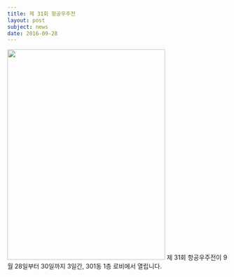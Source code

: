```yaml
---
title: 제 31회 항공우주전
layout: post
subject: news
date: 2016-09-28
---
```

<img src="https://github.com/hsb6350/hanaro.github.io/blob/master/assets/acts/2016exhibition.jpg?raw=true" width="360" height="480"/>
제 31회 항공우주전이 9월 28일부터 30일까지 3일간, 301동 1층 로비에서 열립니다.
